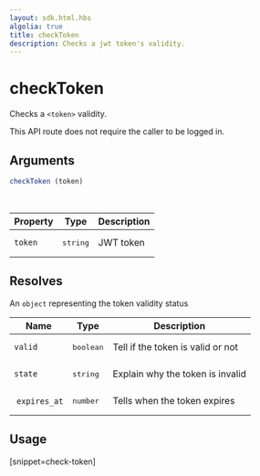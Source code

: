 ```yaml
---
layout: sdk.html.hbs
algolia: true
title: checkToken
description: Checks a jwt token's validity.
---
```


# checkToken

Checks a `<token>` validity.

This API route does not require the caller to be logged in.

## Arguments

```javascript
checkToken (token)
```

<br/>

| Property    | Type    | Description
|--------------|---------|-------------
| ``token`` | <pre>string</pre> | JWT token

## Resolves

An `object` representing the token validity status

| Name                | Type    | Description
| ------------------- | ------- | -----------------------------------
| `valid`               | <pre>boolean</pre> | Tell if the token is valid or not
| `state`               | <pre>string</pre> | Explain why the token is invalid
| `expires_at`          | <pre>number</pre> | Tells when the token expires

## Usage

[snippet=check-token]
